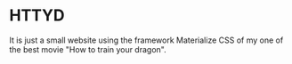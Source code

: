 # HTTYD
It is just a small website using the framework Materialize CSS of my one of the best movie "How to train your dragon".
